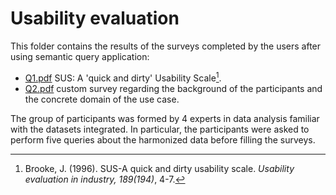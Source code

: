 <!-- Required extensions: footnotes -->
# Usability evaluation

This folder contains the results of the surveys completed by the users after using semantic query application:

  - [Q1.pdf](./Q1.pdf) SUS: A 'quick and dirty' Usability Scale[^sus].
  - [Q2.pdf](./Q2.pdf) custom survey regarding the background of the participants and the concrete domain of the use case.

The group of participants was formed by 4 experts in data analysis familiar with the datasets integrated. In particular, the participants were asked to perform five queries about the harmonized data before filling the surveys.

[^sus]: Brooke, J. (1996). SUS-A quick and dirty usability scale. *Usability evaluation in industry, 189(194)*, 4-7.
